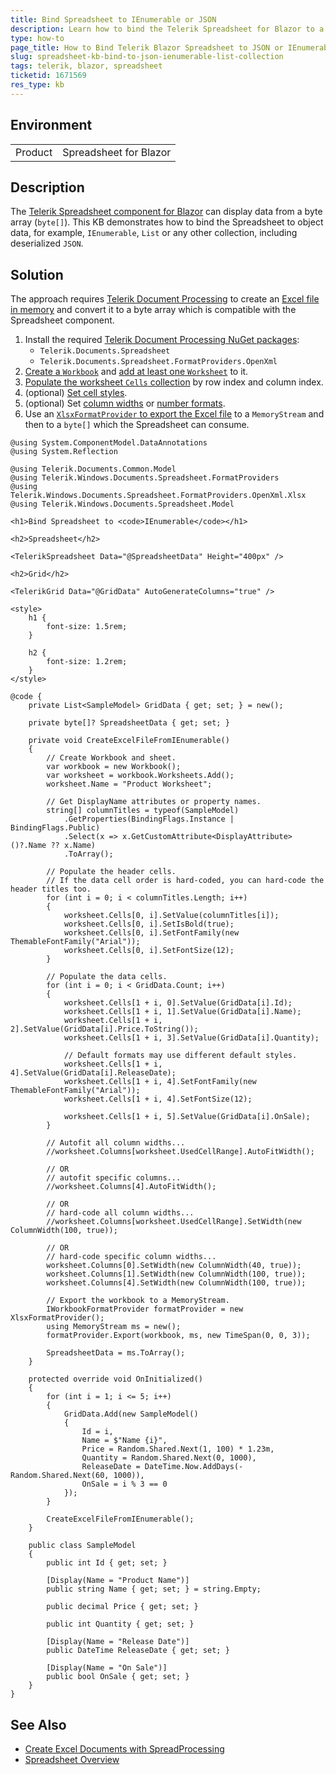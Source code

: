 ```yaml
---
title: Bind Spreadsheet to IEnumerable or JSON
description: Learn how to bind the Telerik Spreadsheet for Blazor to a collection of objects from a JSON or IEnumerable.
type: how-to
page_title: How to Bind Telerik Blazor Spreadsheet to JSON or IEnumerable
slug: spreadsheet-kb-bind-to-json-ienumerable-list-collection
tags: telerik, blazor, spreadsheet
ticketid: 1671569
res_type: kb
---
```


## Environment

<table>
    <tbody>
        <tr>
            <td>Product</td>
            <td>
                Spreadsheet for Blazor
            </td>
        </tr>
    </tbody>
</table>

## Description

The [Telerik Spreadsheet component for Blazor](slug://spreadsheet-overview) can display data from a byte array (`byte[]`). This KB demonstrates how to bind the Spreadsheet to object data, for example, `IEnumerable`, `List` or any other collection, including deserialized `JSON`.

## Solution

The approach requires [Telerik Document Processing](slug://dpl-in-blazor) to create an [Excel file in memory](https://docs.telerik.com/devtools/document-processing/knowledge-base/generate-excel-files-from-ienumerable-collections) and convert it to a byte array which is compatible with the Spreadsheet component.

1. Install the required [Telerik Document Processing NuGet packages](https://docs.telerik.com/devtools/document-processing/libraries/radspreadprocessing/getting-started):
    * `Telerik.Documents.Spreadsheet`
    * `Telerik.Documents.Spreadsheet.FormatProviders.OpenXml`
1. [Create a `Workbook`](https://docs.telerik.com/devtools/document-processing/libraries/radspreadprocessing/working-with-workbooks/create-open-and-save-workbooks) and [add at least one `Worksheet`](https://docs.telerik.com/devtools/document-processing/libraries/radspreadprocessing/working-with-worksheets/add-remove-worksheets) to it.
1. [Populate the worksheet `Cells` collection](https://docs.telerik.com/devtools/document-processing/libraries/radspreadprocessing/working-with-cells/accessing-cells-of-worksheet) by row index and column index.
1. (optional) [Set cell styles](https://docs.telerik.com/devtools/document-processing/libraries/radspreadprocessing/working-with-cells/get-set-clear-properties).
1. (optional) Set [column widths](https://docs.telerik.com/devtools/document-processing/libraries/radspreadprocessing/working-with-rows-and-columns/resizing) or [number formats](https://docs.telerik.com/devtools/document-processing/libraries/radspreadprocessing/features/number-formats).
1. Use an [`XlsxFormatProvider` to export the Excel file](https://docs.telerik.com/devtools/document-processing/libraries/radspreadprocessing/formats-and-conversion/import-and-export-to-excel-file-formats/xlsx/xlsxformatprovider) to a `MemoryStream` and then to a `byte[]` which the Spreadsheet can consume.

<div class="skip-repl"></div>

````RAZOR
@using System.ComponentModel.DataAnnotations
@using System.Reflection

@using Telerik.Documents.Common.Model
@using Telerik.Windows.Documents.Spreadsheet.FormatProviders
@using Telerik.Windows.Documents.Spreadsheet.FormatProviders.OpenXml.Xlsx
@using Telerik.Windows.Documents.Spreadsheet.Model

<h1>Bind Spreadsheet to <code>IEnumerable</code></h1>

<h2>Spreadsheet</h2>

<TelerikSpreadsheet Data="@SpreadsheetData" Height="400px" />

<h2>Grid</h2>

<TelerikGrid Data="@GridData" AutoGenerateColumns="true" />

<style>
    h1 {
        font-size: 1.5rem;
    }

    h2 {
        font-size: 1.2rem;
    }
</style>

@code {
    private List<SampleModel> GridData { get; set; } = new();

    private byte[]? SpreadsheetData { get; set; }

    private void CreateExcelFileFromIEnumerable()
    {
        // Create Workbook and sheet.
        var workbook = new Workbook();
        var worksheet = workbook.Worksheets.Add();
        worksheet.Name = "Product Worksheet";

        // Get DisplayName attributes or property names.
        string[] columnTitles = typeof(SampleModel)
            .GetProperties(BindingFlags.Instance | BindingFlags.Public)
            .Select(x => x.GetCustomAttribute<DisplayAttribute>()?.Name ?? x.Name)
            .ToArray();

        // Populate the header cells.
        // If the data cell order is hard-coded, you can hard-code the header titles too.
        for (int i = 0; i < columnTitles.Length; i++)
        {
            worksheet.Cells[0, i].SetValue(columnTitles[i]);
            worksheet.Cells[0, i].SetIsBold(true);
            worksheet.Cells[0, i].SetFontFamily(new ThemableFontFamily("Arial"));
            worksheet.Cells[0, i].SetFontSize(12);
        }

        // Populate the data cells.
        for (int i = 0; i < GridData.Count; i++)
        {
            worksheet.Cells[1 + i, 0].SetValue(GridData[i].Id);
            worksheet.Cells[1 + i, 1].SetValue(GridData[i].Name);
            worksheet.Cells[1 + i, 2].SetValue(GridData[i].Price.ToString());
            worksheet.Cells[1 + i, 3].SetValue(GridData[i].Quantity);

            // Default formats may use different default styles.
            worksheet.Cells[1 + i, 4].SetValue(GridData[i].ReleaseDate);
            worksheet.Cells[1 + i, 4].SetFontFamily(new ThemableFontFamily("Arial"));
            worksheet.Cells[1 + i, 4].SetFontSize(12);

            worksheet.Cells[1 + i, 5].SetValue(GridData[i].OnSale);
        }

        // Autofit all column widths...
        //worksheet.Columns[worksheet.UsedCellRange].AutoFitWidth();

        // OR
        // autofit specific columns...
        //worksheet.Columns[4].AutoFitWidth();

        // OR
        // hard-code all column widths...
        //worksheet.Columns[worksheet.UsedCellRange].SetWidth(new ColumnWidth(100, true));

        // OR
        // hard-code specific column widths...
        worksheet.Columns[0].SetWidth(new ColumnWidth(40, true));
        worksheet.Columns[1].SetWidth(new ColumnWidth(100, true));
        worksheet.Columns[4].SetWidth(new ColumnWidth(100, true));

        // Export the workbook to a MemoryStream.
        IWorkbookFormatProvider formatProvider = new XlsxFormatProvider();
        using MemoryStream ms = new();
        formatProvider.Export(workbook, ms, new TimeSpan(0, 0, 3));

        SpreadsheetData = ms.ToArray();
    }

    protected override void OnInitialized()
    {
        for (int i = 1; i <= 5; i++)
        {
            GridData.Add(new SampleModel()
            {
                Id = i,
                Name = $"Name {i}",
                Price = Random.Shared.Next(1, 100) * 1.23m,
                Quantity = Random.Shared.Next(0, 1000),
                ReleaseDate = DateTime.Now.AddDays(-Random.Shared.Next(60, 1000)),
                OnSale = i % 3 == 0
            });
        }

        CreateExcelFileFromIEnumerable();
    }

    public class SampleModel
    {
        public int Id { get; set; }

        [Display(Name = "Product Name")]
        public string Name { get; set; } = string.Empty;

        public decimal Price { get; set; }

        public int Quantity { get; set; }

        [Display(Name = "Release Date")]
        public DateTime ReleaseDate { get; set; }

        [Display(Name = "On Sale")]
        public bool OnSale { get; set; }
    }
}
````

## See Also

* [Create Excel Documents with SpreadProcessing](https://docs.telerik.com/devtools/document-processing/knowledge-base/generate-excel-files-from-ienumerable-collections)
* [Spreadsheet Overview](slug://spreadsheet-overview)

